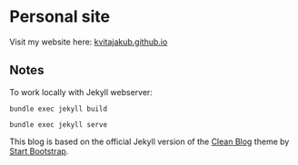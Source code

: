 # Personal site

Visit my website here: [kvitajakub.github.io](http://kvitajakub.github.io/)

Notes
----
To work locally with Jekyll webserver:

`bundle exec jekyll build`

`bundle exec jekyll serve`


This blog is based on the official Jekyll version of the [Clean Blog](http://startbootstrap.com/template-overviews/clean-blog/) theme by [Start Bootstrap](http://startbootstrap.com/).
